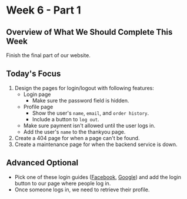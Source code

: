 # Week 6 - Part 1

## Overview of What We Should Complete This Week

Finish the final part of our website.

## Today's Focus
1. Design the pages for login/logout with following features:
   - Login page
     + Make sure the password field is hidden.
   - Profile page
     + Show the user's `name`, `email`, and `order history`.
     + Include a button to `log out`.
   - Make sure payment isn't allowed until the user logs in.
   - Add the user's `name` to the thankyou page.
2. Create a 404 page for when a page can't be found.
3. Create a maintenance page for when the backend service is down.

## Advanced Optional

- Pick one of these login guides ([Facebook](https://developers.facebook.com/docs/facebook-login/web), [Google](https://developers.google.com/identity/gsi/web/guides/display-button#html)) and add the login button to our page where people log in.
- Once someone logs in, we need to retrieve their profile.
